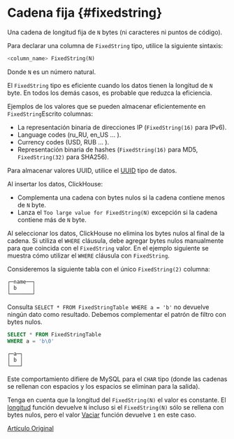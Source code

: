 # Cadena fija {#fixedstring}

Una cadena de longitud fija de `N` bytes (ni caracteres ni puntos de código).

Para declarar una columna de `FixedString` tipo, utilice la siguiente sintaxis:

``` sql
<column_name> FixedString(N)
```

Donde `N` es un número natural.

El `FixedString` tipo es eficiente cuando los datos tienen la longitud de `N` byte. En todos los demás casos, es probable que reduzca la eficiencia.

Ejemplos de los valores que se pueden almacenar eficientemente en `FixedString`Escrito columnas:

-   La representación binaria de direcciones IP (`FixedString(16)` para IPv6).
-   Language codes (ru\_RU, en\_US … ).
-   Currency codes (USD, RUB … ).
-   Representación binaria de hashes (`FixedString(16)` para MD5, `FixedString(32)` para SHA256).

Para almacenar valores UUID, utilice el [UUID](uuid.md) tipo de datos.

Al insertar los datos, ClickHouse:

-   Complementa una cadena con bytes nulos si la cadena contiene menos de `N` byte.
-   Lanza el `Too large value for FixedString(N)` excepción si la cadena contiene más de `N` byte.

Al seleccionar los datos, ClickHouse no elimina los bytes nulos al final de la cadena. Si utiliza el `WHERE` cláusula, debe agregar bytes nulos manualmente para que coincida con el `FixedString` valor. En el ejemplo siguiente se muestra cómo utilizar el `WHERE` cláusula con `FixedString`.

Consideremos la siguiente tabla con el único `FixedString(2)` columna:

``` text
┌─name──┐
│ b     │
└───────┘
```

Consulta `SELECT * FROM FixedStringTable WHERE a = 'b'` no devuelve ningún dato como resultado. Debemos complementar el patrón de filtro con bytes nulos.

``` sql
SELECT * FROM FixedStringTable
WHERE a = 'b\0'
```

``` text
┌─a─┐
│ b │
└───┘
```

Este comportamiento difiere de MySQL para el `CHAR` tipo (donde las cadenas se rellenan con espacios y los espacios se eliminan para la salida).

Tenga en cuenta que la longitud del `FixedString(N)` el valor es constante. El [longitud](../query_language/functions/array_functions.md#array_functions-length) función devuelve `N` incluso si el `FixedString(N)` sólo se rellena con bytes nulos, pero el valor [Vaciar](../query_language/functions/string_functions.md#empty) función devuelve `1` en este caso.

[Artículo Original](https://clickhouse.tech/docs/es/data_types/fixedstring/) <!--hide-->
